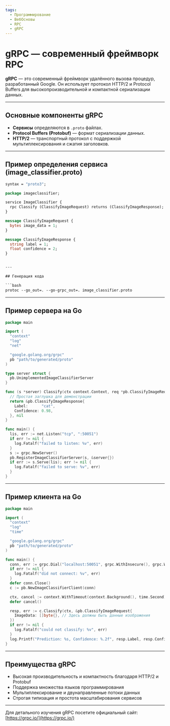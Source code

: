 ```yaml
---
tags:
  - Программирование
  - ВебОсновы
  - RPC
  - gRPC
---
```

# gRPC — современный фреймворк RPC

**gRPC** — это современный фреймворк удалённого вызова процедур, разработанный Google. Он использует протокол HTTP/2 и Protocol Buffers для высокопроизводительной и компактной сериализации данных.

---

## Основные компоненты gRPC

- **Сервисы** определяются в `.proto` файлах.
- **Protocol Buffers (Protobuf)** — формат сериализации данных.
- **HTTP/2** — транспортный протокол с поддержкой мультиплексирования и сжатия заголовков.

---

## Пример определения сервиса (image_classifier.proto)

```protobuf
syntax = "proto3";

package imageclassifier;

service ImageClassifier {
  rpc Classify (ClassifyImageRequest) returns (ClassifyImageResponse);
}

message ClassifyImageRequest {
  bytes image_data = 1;
}

message ClassifyImageResponse {
  string label = 1;
  float confidence = 2;
}


---

## Генерация кода

```bash
protoc --go_out=. --go-grpc_out=. image_classifier.proto
```

---

## Пример сервера на Go

```go
package main

import (
  "context"
  "log"
  "net"

  "google.golang.org/grpc"
  pb "path/to/generated/proto"
)

type server struct {
  pb.UnimplementedImageClassifierServer
}

func (s *server) Classify(ctx context.Context, req *pb.ClassifyImageRequest) (*pb.ClassifyImageResponse, error) {
  // Простая заглушка для демонстрации
  return &pb.ClassifyImageResponse{
    Label:      "cat",
    Confidence: 0.98,
  }, nil
}

func main() {
  lis, err := net.Listen("tcp", ":50051")
  if err != nil {
    log.Fatalf("failed to listen: %v", err)
  }
  s := grpc.NewServer()
  pb.RegisterImageClassifierServer(s, &server{})
  if err := s.Serve(lis); err != nil {
    log.Fatalf("failed to serve: %v", err)
  }
}
```

---

## Пример клиента на Go

```go
package main

import (
  "context"
  "log"
  "time"

  "google.golang.org/grpc"
  pb "path/to/generated/proto"
)

func main() {
  conn, err := grpc.Dial("localhost:50051", grpc.WithInsecure(), grpc.WithBlock())
  if err != nil {
    log.Fatalf("did not connect: %v", err)
  }
  defer conn.Close()
  c := pb.NewImageClassifierClient(conn)

  ctx, cancel := context.WithTimeout(context.Background(), time.Second)
  defer cancel()

  resp, err := c.Classify(ctx, &pb.ClassifyImageRequest{
    ImageData: []byte{}, // Здесь должны быть данные изображения
  })
  if err != nil {
    log.Fatalf("could not classify: %v", err)
  }
  log.Printf("Prediction: %s, Confidence: %.2f", resp.Label, resp.Confidence)
}
```

---

## Преимущества gRPC

- Высокая производительность и компактность благодаря HTTP/2 и Protobuf  
- Поддержка множества языков программирования  
- Мультиплексирование и двунаправленные потоки данных  
- Строгая типизация и простота масштабирования сервисов  

---

Для детального изучения gRPC посетите официальный сайт: [https://grpc.io/](https://grpc.io/)

```